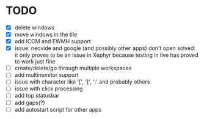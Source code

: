 # TODO

- [x] delete windows
- [x] move windows in the tile
- [x] add ICCM and EWMH support
- [x] issue: neovide and google (and possibly other apps) don't open
        solved: it only proves to be an issue in Xephyr because testing in live has proved to work just fine
- [ ] create/delete/go through multiple workspaces
- [ ] add multimonitor support
- [ ] issue with character like '[', ']', ':' and probably others
- [ ] issue with click processing
- [ ] add top statusbar
- [ ] add gaps(?)
- [ ] add autostart script for other apps
